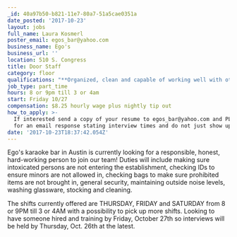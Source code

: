 ```yaml
---
_id: 40a97b50-b821-11e7-80a7-51a5cae0351a
date_posted: '2017-10-23'
layout: jobs
full_name: Laura Kosmerl
poster_email: egos_bar@yahoo.com
business_name: Ego's
business_url: ''
location: 510 S. Congress
title: Door Staff
category: floor
qualifications: "**Organized, clean and capable of working well with others\r\n\r\n**1 year experience working in high volume bar setting\r\n\r\n**Strong work ethic, capable of working long hours\r\n\r\n**Willing to pick up shifts when/if necessary \r\n\r\n**Honest and friendly while still capable of enforcing house rules\r\n\r\n**TABC and Food Handler certified"
job_type: part_time
hours: 8 or 9pm till 3 or 4am
start: Friday 10/27
compensation: $8.25 hourly wage plus nightly tip out
how_to_apply: >-
  If interested send a copy of your resume to egos_bar@yahoo.com and PLEASE wait
  for an email response stating interview times and do not just show up.
date: '2017-10-23T18:37:42.054Z'
---
```

Ego's karaoke bar in Austin is currently looking for a responsible, honest, hard-working person to join our team! Duties will include making sure intoxicated persons are not entering the establishment, checking IDs to ensure minors are not allowed in, checking bags to make sure prohibited items are not brought in, general security, maintaining outside noise levels, washing glassware, stocking and cleaning. 

The shifts currently offered are THURSDAY, FRIDAY and SATURDAY from 8 or 9PM till 3 or 4AM with a possibility to pick up more shifts. Looking to have someone hired and training by Friday, October 27th so interviews will be held by Thursday, Oct. 26th at the latest.
